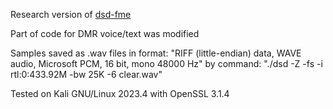 Research version of [dsd-fme](https://github.com/lwvmobile/dsd-fme)

Part of code for DMR voice/text was modified

Samples saved as .wav files in format:
"RIFF (little-endian) data, WAVE audio, Microsoft PCM, 16 bit, mono 48000 Hz"
by command:
"./dsd -Z -fs -i rtl:0:433.92M -bw 25K -6 clear.wav"

Tested on Kali GNU/Linux 2023.4 with OpenSSL 3.1.4
